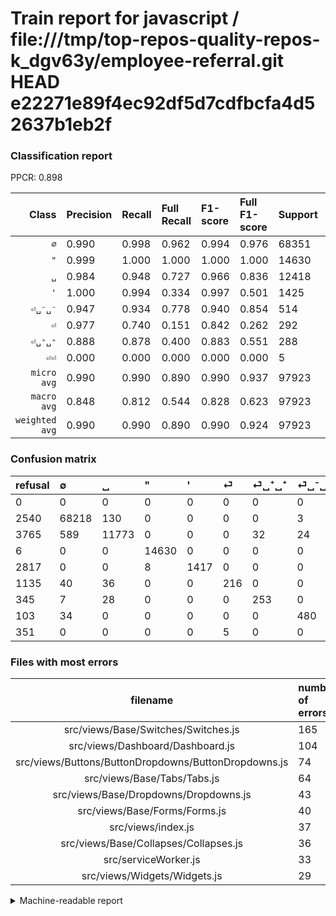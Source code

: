 # Train report for javascript / file:///tmp/top-repos-quality-repos-k_dgv63y/employee-referral.git HEAD e22271e89f4ec92df5d7cdfbcfa4d52637b1eb2f

### Classification report

PPCR: 0.898

| Class | Precision | Recall | Full Recall | F1-score | Full F1-score | Support | Full Support | PPCR |
|------:|:----------|:-------|:------------|:---------|:---------|:--------|:-------------|:-----|
| `∅` | 0.990| 0.998| 0.962| 0.994| 0.976| 68351| 70891| 0.964 |
| `"` | 0.999| 1.000| 1.000| 1.000| 1.000| 14630| 14636| 1.000 |
| `␣` | 0.984| 0.948| 0.727| 0.966| 0.836| 12418| 16183| 0.767 |
| `'` | 1.000| 0.994| 0.334| 0.997| 0.501| 1425| 4242| 0.336 |
| `⏎␣⁻␣⁻` | 0.947| 0.934| 0.778| 0.940| 0.854| 514| 617| 0.833 |
| `⏎` | 0.977| 0.740| 0.151| 0.842| 0.262| 292| 1427| 0.205 |
| `⏎␣⁺␣⁺` | 0.888| 0.878| 0.400| 0.883| 0.551| 288| 633| 0.455 |
| `⏎⏎` | 0.000| 0.000| 0.000| 0.000| 0.000| 5| 356| 0.014 |
| `micro avg` | 0.990| 0.990| 0.890| 0.990| 0.937| 97923| 108985| 0.898 |
| `macro avg` | 0.848| 0.812| 0.544| 0.828| 0.623| 97923| 108985| 0.898 |
| `weighted avg` | 0.990| 0.990| 0.890| 0.990| 0.924| 97923| 108985| 0.898 |

### Confusion matrix

|refusal|  ∅| ␣| "| '| ⏎| ⏎␣⁺␣⁺| ⏎␣⁻␣⁻| ⏎⏎| 
|:---|:---|:---|:---|:---|:---|:---|:---|:---|
|0 |0 |0 |0 |0 |0 |0 |0 |0 |
|2540 |68218 |130 |0 |0 |0 |0 |3 |0 |
|3765 |589 |11773 |0 |0 |0 |32 |24 |0 |
|6 |0 |0 |14630 |0 |0 |0 |0 |0 |
|2817 |0 |0 |8 |1417 |0 |0 |0 |0 |
|1135 |40 |36 |0 |0 |216 |0 |0 |0 |
|345 |7 |28 |0 |0 |0 |253 |0 |0 |
|103 |34 |0 |0 |0 |0 |0 |480 |0 |
|351 |0 |0 |0 |0 |5 |0 |0 |0 |

### Files with most errors

| filename | number of errors|
|:----:|:-----|
| src/views/Base/Switches/Switches.js | 165 |
| src/views/Dashboard/Dashboard.js | 104 |
| src/views/Buttons/ButtonDropdowns/ButtonDropdowns.js | 74 |
| src/views/Base/Tabs/Tabs.js | 64 |
| src/views/Base/Dropdowns/Dropdowns.js | 43 |
| src/views/Base/Forms/Forms.js | 40 |
| src/views/index.js | 37 |
| src/views/Base/Collapses/Collapses.js | 36 |
| src/serviceWorker.js | 33 |
| src/views/Widgets/Widgets.js | 29 |

<details>
    <summary>Machine-readable report</summary>
```json
{
  "cl_report": {"\"": {"f1-score": 0.9997266639333059, "precision": 0.9994534772509905, "recall": 1.0, "support": 14630}, "\u0027": {"f1-score": 0.9971850809289233, "precision": 1.0, "recall": 0.9943859649122807, "support": 1425}, "macro avg": {"f1-score": 0.8277607137138836, "precision": 0.8481695904615716, "recall": 0.8115687231274916, "support": 97923}, "micro avg": {"f1-score": 0.9904414693177293, "precision": 0.9904414693177293, "recall": 0.9904414693177293, "support": 97923}, "weighted avg": {"f1-score": 0.9902914784943311, "precision": 0.9903454751892745, "recall": 0.9904414693177293, "support": 97923}, "\u2205": {"f1-score": 0.9941488935360938, "precision": 0.990274068052491, "recall": 0.9980541616069991, "support": 68351}, "\u23ce": {"f1-score": 0.8421052631578947, "precision": 0.9773755656108597, "recall": 0.7397260273972602, "support": 292}, "\u23ce\u23ce": {"f1-score": 0.0, "precision": 0.0, "recall": 0.0, "support": 5}, "\u23ce\u2423\u207a\u2423\u207a": {"f1-score": 0.8830715532286213, "precision": 0.887719298245614, "recall": 0.8784722222222222, "support": 288}, "\u23ce\u2423\u207b\u2423\u207b": {"f1-score": 0.940254652301665, "precision": 0.9467455621301775, "recall": 0.933852140077821, "support": 514}, "\u2423": {"f1-score": 0.9655936026245643, "precision": 0.98378875240244, "recall": 0.94805926880335, "support": 12418}},
  "cl_report_full": {"\"": {"f1-score": 0.9995217599234816, "precision": 0.9994534772509905, "recall": 0.999590051926756, "support": 14636}, "\u0027": {"f1-score": 0.5007951934970843, "precision": 1.0, "recall": 0.33404054691183405, "support": 4242}, "macro avg": {"f1-score": 0.6225343670746403, "precision": 0.8481695904615716, "recall": 0.5440531306981206, "support": 108985}, "micro avg": {"f1-score": 0.9374891256017167, "precision": 0.9904414693177293, "recall": 0.8899114557049135, "support": 108985}, "weighted avg": {"f1-score": 0.9243024689789353, "precision": 0.9866766682684206, "recall": 0.8899114557049135, "support": 108985}, "\u2205": {"f1-score": 0.9760836749440188, "precision": 0.990274068052491, "recall": 0.9622942263474912, "support": 70891}, "\u23ce": {"f1-score": 0.2621359223300971, "precision": 0.9773755656108597, "recall": 0.1513665031534688, "support": 1427}, "\u23ce\u23ce": {"f1-score": 0.0, "precision": 0.0, "recall": 0.0, "support": 356}, "\u23ce\u2423\u207a\u2423\u207a": {"f1-score": 0.55119825708061, "precision": 0.887719298245614, "recall": 0.39968404423380727, "support": 633}, "\u23ce\u2423\u207b\u2423\u207b": {"f1-score": 0.8540925266903916, "precision": 0.9467455621301775, "recall": 0.7779578606158833, "support": 617}, "\u2423": {"f1-score": 0.8364476021314388, "precision": 0.98378875240244, "recall": 0.7274918123957239, "support": 16183}},
  "ppcr": 0.898499793549571
}
```
</details>
